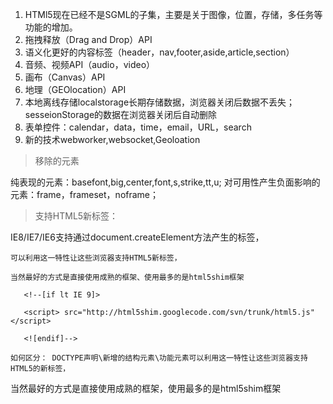 1. HTMl5现在已经不是SGML的子集，主要是关于图像，位置，存储，多任务等功能的增加。
2. 拖拽释放（Drag and  Drop）API
3. 语义化更好的内容标签（header，nav,footer,aside,article,section）
4. 音频、视频API（audio，video）
5. 画布（Canvas）API
6. 地理（GEOlocation）API
7. 本地离线存储localstorage长期存储数据，浏览器关闭后数据不丢失；sesseionStorage的数据在浏览器关闭后自动删除
8. 表单控件：calendar，data，time，email，URL，search
9. 新的技术webworker,websocket,Geoloation 


>移除的元素

纯表现的元素：basefont,big,center,font,s,strike,tt,u;
对可用性产生负面影响的元素：frame，frameset，noframe；

> 支持HTML5新标签：

  IE8/IE7/IE6支持通过document.createElement方法产生的标签，

    可以利用这一特性让这些浏览器支持HTML5新标签，
     
    当然最好的方式是直接使用成熟的框架、使用最多的是html5shim框架
     
       <!--[if lt IE 9]>
     
       <script> src="http://html5shim.googlecode.com/svn/trunk/html5.js"</script>
     
       <![endif]-->
     
    如何区分： DOCTYPE声明\新增的结构元素\功能元素可以利用这一特性让这些浏览器支持HTML5的新标签，
当然最好的方式是直接使用成熟的框架，使用最多的是html5shim框架